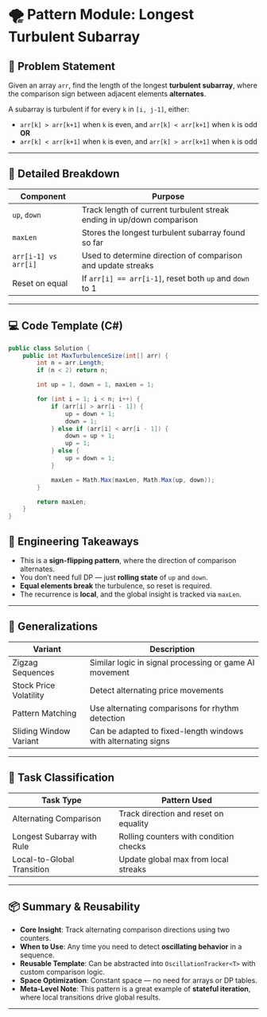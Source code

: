 # 🌪️ Pattern Module: Longest Turbulent Subarray

## 📌 Problem Statement

Given an array `arr`, find the length of the longest **turbulent subarray**, where the comparison sign between adjacent elements **alternates**.

A subarray is turbulent if for every `k` in `[i, j-1]`, either:
- `arr[k] > arr[k+1]` when `k` is even, and `arr[k] < arr[k+1]` when `k` is odd  
**OR**
- `arr[k] < arr[k+1]` when `k` is even, and `arr[k] > arr[k+1]` when `k` is odd

---

## 🔧 Detailed Breakdown

| Component        | Purpose                                                                 |
|------------------|-------------------------------------------------------------------------|
| `up`, `down`     | Track length of current turbulent streak ending in up/down comparison   |
| `maxLen`         | Stores the longest turbulent subarray found so far                      |
| `arr[i-1] vs arr[i]` | Used to determine direction of comparison and update streaks       |
| Reset on equal   | If `arr[i] == arr[i-1]`, reset both `up` and `down` to 1                |

---

## 💻 Code Template (C#)

```csharp
public class Solution {
    public int MaxTurbulenceSize(int[] arr) {
        int n = arr.Length;
        if (n < 2) return n;

        int up = 1, down = 1, maxLen = 1;

        for (int i = 1; i < n; i++) {
            if (arr[i] > arr[i - 1]) {
                up = down + 1;
                down = 1;
            } else if (arr[i] < arr[i - 1]) {
                down = up + 1;
                up = 1;
            } else {
                up = down = 1;
            }

            maxLen = Math.Max(maxLen, Math.Max(up, down));
        }

        return maxLen;
    }
}
```

## 🧠 Engineering Takeaways

- This is a **sign-flipping pattern**, where the direction of comparison alternates.
- You don’t need full DP — just **rolling state** of `up` and `down`.
- **Equal elements break** the turbulence, so reset is required.
- The recurrence is **local**, and the global insight is tracked via `maxLen`.

---

## 🔄 Generalizations

| Variant                | Description                                                        |
|------------------------|--------------------------------------------------------------------|
| Zigzag Sequences       | Similar logic in signal processing or game AI movement            |
| Stock Price Volatility | Detect alternating price movements                                |
| Pattern Matching       | Use alternating comparisons for rhythm detection                  |
| Sliding Window Variant | Can be adapted to fixed-length windows with alternating signs     |

---

## 🧭 Task Classification

| Task Type                   | Pattern Used                                 |
|-----------------------------|----------------------------------------------|
| Alternating Comparison      | Track direction and reset on equality        |
| Longest Subarray with Rule  | Rolling counters with condition checks       |
| Local-to-Global Transition  | Update global max from local streaks         |

---

## 📦 Summary & Reusability

- **Core Insight**: Track alternating comparison directions using two counters.
- **When to Use**: Any time you need to detect **oscillating behavior** in a sequence.
- **Reusable Template**: Can be abstracted into `OscillationTracker<T>` with custom comparison logic.
- **Space Optimization**: Constant space — no need for arrays or DP tables.
- **Meta-Level Note**: This pattern is a great example of **stateful iteration**, where local transitions drive global results.



---
